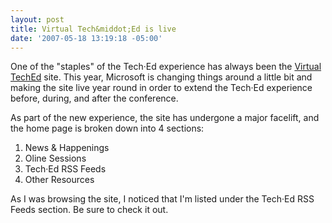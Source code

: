 ```yaml
---
layout: post
title: Virtual Tech&middot;Ed is live
date: '2007-05-18 13:19:18 -05:00'
---
```


One of the "staples" of the Tech·Ed experience has always been the [Virtual TechEd](http://www.virtualteched.com/) site. This year, Microsoft is changing things around a little bit and making the site live year round in order to extend the Tech·Ed experience before, during, and after the conference.

As part of the new experience, the site has undergone a major facelift, and the home page is broken down into 4 sections:

1.  News & Happenings
2.  Oline Sessions
3.  Tech·Ed RSS Feeds
4.  Other Resources 

As I was browsing the site, I noticed that I'm listed under the Tech·Ed RSS Feeds section. Be sure to check it out.
